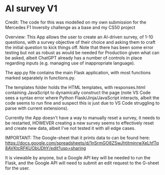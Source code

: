 # AI survey V1
 
Credit: The code for this was modelled on my own submission for the Mercedes F1 Inversity challenge as a base and my CS50 project

Overview:
This App allows the user to create an AI-driven survey, of 1-10 questions, with a survey objective of their choice and asking them to craft the initial question to kick things off. Note that there has been some error testing but not as robust as would be needed for Production given what can be asked, albeit ChatGPT already has a number of controls in place regarding inputs (e.g. managing use of inappropriate language).

The app.py file contains the main Flask application, with most functions marked separately in functions.py.

The templates folder holds the HTML templates, with responses.html containing JavaScript to dynamically construct the page (note VS Code sees a syntax error where Python Flask/Jinja/JavaScript interacts, albeit the code seems to run fine and suspect this is just due to VS Code struggling to parse with current extensions).

Currently the App doesn't have a way to manually reset a survey, it needs to be restarted, HOWEVER creating a new survey seems to effectively reset and create new data, albeit I've not tested it with all edge cases.


IMPORTANT:
The Google-sheet that it prints data to can be found here:
https://docs.google.com/spreadsheets/d/1nSrmGO8ZSwJhtitmjnrwXeLhfTq8AVKtcRFKUObUDhY/edit?usp=sharing

It is viewable by anyone, but a Google API key will be needed to run the Flask, and the Google API will need to submit an edit request to the G-sheet for the user.
